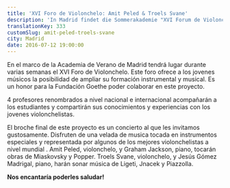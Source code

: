 ```yaml
---
title: 'XVI Foro de Violonchelo: Amit Peled & Troels Svane'
description: 'In Madrid findet die Sommerakademie "XVI Forum de Violoncello" statt. Genießen Sie einen schönen Abend bei Musik, gespielt von einigen der besten Cellisten weltweit!'
translationKey: 333
customSlug: amit-peled-troels-svane
city: Madrid
date: 2016-07-12 19:00:00
---
```


En el marco de la Academia de Verano de Madrid tendrá lugar durante varias semanas el XVI Foro de Violonchelo. Este foro ofrece a los jovenes músicos la posibilidad de ampliar su formación instrumental y musical. Es un honor para la Fundación Goethe poder colaborar en este proyecto.

4 profesores renombrados a nivel nacional e internacional acompañarán a los estudiantes y compartirán sus conocimientos y experiencias con los jovenes violonchelistas.

El broche final de este proyecto es un concierto al que les invitamos gustosamente. Disfruten de una velada de musica tocada en instrumentos especiales y representada por algunos de los mejores violonchelistas a nivel mundial . Amit Peled, violonchelo, y Graham Jackson, piano, tocarán obras de Miaskovsky y Popper. Troels Svane, violonchelo, y Jesús Gómez Madrigal, piano, harán sonar música de Ligeti, Jnacek y Piazzolla.

<strong>Nos encantaría poderles saludar!</strong>
